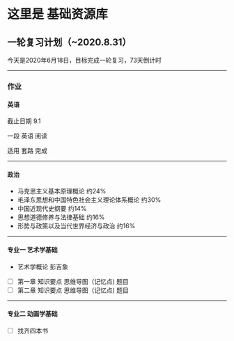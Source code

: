 # 这里是 基础资源库

## 一轮复习计划（~2020.8.31）

今天是2020年6月18日，目标完成一轮复习，73天倒计时

--- 
### 作业

#### 英语

截止日期 9.1

一段 英语 阅读 

适用 套路 完成

---
#### 政治


- 马克思主义基本原理概论 约24%
- 毛泽东思想和中国特色社会主义理论体系概论 约30%
- 中国近现代史纲要 约14%
- 思想道德修养与法律基础 约16%
- 形势与政策以及当代世界经济与政治 约16%

---
#### 专业一 艺术学基础

- 艺术学概论 彭吉象
- [ ] 第一章 知识要点 思维导图（记忆点) 题目
- [ ] 第二章 知识要点 思维导图（记忆点) 题目

--- 
#### 专业二 动画学基础

- [ ] 找齐四本书